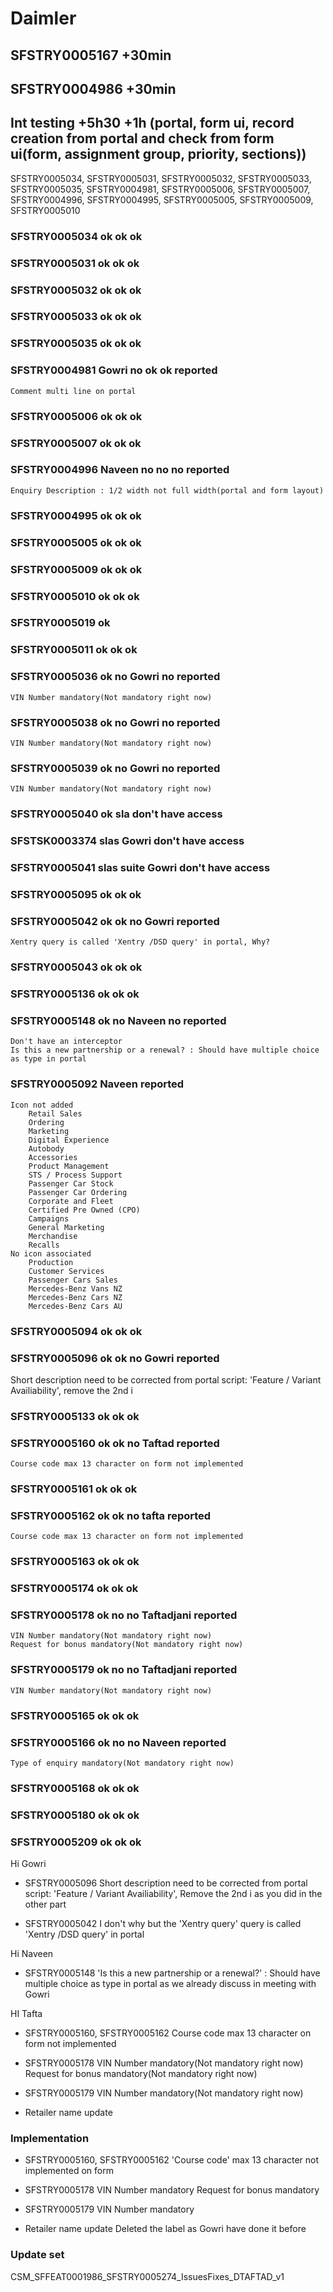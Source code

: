 # Daimler
## SFSTRY0005167 +30min
## SFSTRY0004986 +30min

## Int testing +5h30 +1h (portal, form ui, record creation from portal and check from form ui(form, assignment group, priority, sections))
SFSTRY0005034, SFSTRY0005031, SFSTRY0005032, SFSTRY0005033, SFSTRY0005035, SFSTRY0004981, SFSTRY0005006, SFSTRY0005007, SFSTRY0004996, SFSTRY0004995, SFSTRY0005005, SFSTRY0005009, SFSTRY0005010

### SFSTRY0005034 ok ok ok
### SFSTRY0005031 ok ok ok
### SFSTRY0005032 ok ok ok
### SFSTRY0005033 ok ok ok
### SFSTRY0005035 ok ok ok
### SFSTRY0004981 Gowri no ok ok reported
	Comment multi line on portal
### SFSTRY0005006 ok ok ok
### SFSTRY0005007 ok ok ok
### SFSTRY0004996 Naveen no no no reported
	Enquiry Description : 1/2 width not full width(portal and form layout)
### SFSTRY0004995 ok ok ok
### SFSTRY0005005 ok ok ok
### SFSTRY0005009 ok ok ok
### SFSTRY0005010 ok ok ok

### SFSTRY0005019 ok
### SFSTRY0005011 ok ok ok
### SFSTRY0005036 ok no Gowri no reported
	VIN Number mandatory(Not mandatory right now)
### SFSTRY0005038 ok no Gowri no reported
	VIN Number mandatory(Not mandatory right now)
### SFSTRY0005039 ok no Gowri no reported
	VIN Number mandatory(Not mandatory right now)
### SFSTRY0005040 ok sla don't have access
### SFSTSK0003374 slas Gowri don't have access
### SFSTRY0005041 slas suite Gowri don't have access
### SFSTRY0005095 ok ok ok
### SFSTRY0005042 ok ok no Gowri reported
	Xentry query is called 'Xentry /DSD query' in portal, Why?
### SFSTRY0005043 ok ok ok

### SFSTRY0005136 ok ok ok
### SFSTRY0005148 ok no Naveen no reported
	Don't have an interceptor
	Is this a new partnership or a renewal? : Should have multiple choice as type in portal
### SFSTRY0005092 Naveen reported
	Icon not added
		Retail Sales
		Ordering
		Marketing
		Digital Experience
		Autobody
		Accessories
		Product Management
		STS / Process Support
		Passenger Car Stock
		Passenger Car Ordering
		Corporate and Fleet
		Certified Pre Owned (CPO)
		Campaigns
		General Marketing
		Merchandise
		Recalls
	No icon associated
		Production
		Customer Services
		Passenger Cars Sales
		Mercedes-Benz Vans NZ
		Mercedes-Benz Cars NZ
		Mercedes-Benz Cars AU
### SFSTRY0005094 ok ok ok
### SFSTRY0005096 ok ok no Gowri reported
Short description need to be corrected from portal script: 'Feature / Variant Availiability', remove the 2nd i
### SFSTRY0005133 ok ok ok
### SFSTRY0005160 ok ok no Taftad reported
	Course code max 13 character on form not implemented
### SFSTRY0005161 ok ok ok
### SFSTRY0005162 ok ok no tafta reported
	Course code max 13 character on form not implemented
### SFSTRY0005163 ok ok ok
### SFSTRY0005174 ok ok ok
### SFSTRY0005178 ok no no Taftadjani reported
	VIN Number mandatory(Not mandatory right now)
	Request for bonus mandatory(Not mandatory right now)
### SFSTRY0005179 ok no no Taftadjani reported
	VIN Number mandatory(Not mandatory right now)
### SFSTRY0005165 ok ok ok
### SFSTRY0005166 ok no no Naveen reported
	Type of enquiry mandatory(Not mandatory right now)
### SFSTRY0005168 ok ok ok
### SFSTRY0005180 ok ok ok
### SFSTRY0005209 ok ok ok



Hi Gowri

- SFSTRY0005096
Short description need to be corrected from portal script: 'Feature / Variant Availiability', 
Remove the 2nd i as you did in the other part

- SFSTRY0005042
I don't why but the 'Xentry query' query is called 'Xentry /DSD query' in portal


Hi Naveen

- SFSTRY0005148
'Is this a new partnership or a renewal?' : Should have multiple choice as type in portal as we already discuss in meeting with Gowri


HI Tafta

- SFSTRY0005160, SFSTRY0005162
Course code max 13 character on form not implemented

- SFSTRY0005178
VIN Number mandatory(Not mandatory right now)
Request for bonus mandatory(Not mandatory right now)

- SFSTRY0005179
VIN Number mandatory(Not mandatory right now)

- Retailer name update


### Implementation
- SFSTRY0005160, SFSTRY0005162
'Course code' max 13 character not implemented on form

- SFSTRY0005178
VIN Number mandatory
Request for bonus mandatory

- SFSTRY0005179
VIN Number mandatory

- Retailer name update
Deleted the label as Gowri have done it before

### Update set
CSM_SFFEAT0001986_SFSTRY0005274_IssuesFixes_DTAFTAD_v1
